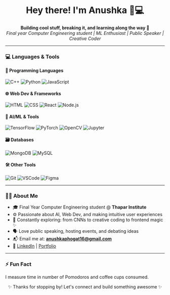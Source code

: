 <h1 align="center">Hey there! I'm Anushka 👋💻</h1>

<p align="center">
  <b>Building cool stuff, breaking it, and learning along the way 🚀</b><br>
  <i>Final year Computer Engineering student | ML Enthusiast | Public Speaker | Creative Coder</i>
</p>

---

### 💻 Languages & Tools

#### 🚀 Programming Languages
![C++](https://img.shields.io/badge/-C++-00599C?style=flat-square&logo=c%2B%2B&logoColor=white)
![Python](https://img.shields.io/badge/-Python-3776AB?style=flat-square&logo=python&logoColor=white)
![JavaScript](https://img.shields.io/badge/-JavaScript-F7DF1E?style=flat-square&logo=javascript&logoColor=black)

#### 🌐 Web Dev & Frameworks
![HTML](https://img.shields.io/badge/-HTML5-E34F26?style=flat-square&logo=html5&logoColor=white)
![CSS](https://img.shields.io/badge/-CSS3-1572B6?style=flat-square&logo=css3)
![React](https://img.shields.io/badge/-React-61DAFB?style=flat-square&logo=react)
![Node.js](https://img.shields.io/badge/-Node.js-339933?style=flat-square&logo=node.js)

#### 🤖 AI/ML & Tools
![TensorFlow](https://img.shields.io/badge/-TensorFlow-FF6F00?style=flat-square&logo=tensorflow&logoColor=white)
![PyTorch](https://img.shields.io/badge/-PyTorch-EE4C2C?style=flat-square&logo=pytorch)
![OpenCV](https://img.shields.io/badge/-OpenCV-5C3EE8?style=flat-square&logo=opencv&logoColor=white)
![Jupyter](https://img.shields.io/badge/-Jupyter-F37626?style=flat-square&logo=jupyter&logoColor=white)

#### 🗃️ Databases
![MongoDB](https://img.shields.io/badge/-MongoDB-47A248?style=flat-square&logo=mongodb)
![MySQL](https://img.shields.io/badge/-MySQL-00758F?style=flat-square&logo=mysql)

#### 🛠️ Other Tools
![Git](https://img.shields.io/badge/-Git-F05032?style=flat-square&logo=git&logoColor=white)
![VSCode](https://img.shields.io/badge/-VS%20Code-007ACC?style=flat-square&logo=visual-studio-code)
![Figma](https://img.shields.io/badge/-Figma-F24E1E?style=flat-square&logo=figma)

---

### 👩‍💻 About Me

- 🎓 Final Year Computer Engineering student @ <b>Thapar Institute</b>
- ⚙️ Passionate about AI, Web Dev, and making intuitive user experiences
- 🧠 Constantly exploring: from CNNs to creative coding to frontend magic ✨
- 🗣️ Love public speaking, hosting events, and debating ideas
- 📬 Email me at: **anushkaphogat16@gmail.com**
- 🔗 [LinkedIn]([https://www.linkedin.com/in/anushka-phogat/](https://www.linkedin.com/in/anushka-phogat-3bb088249/)) | [Portfolio](https://anushka-phogat-s-portfolio.vercel.app/) 

---

### ⚡ Fun Fact

 I measure time in number of Pomodoros and coffee cups consumed.

<p align="center">✨ Thanks for stopping by! Let's connect and build something awesome ✨</p>
